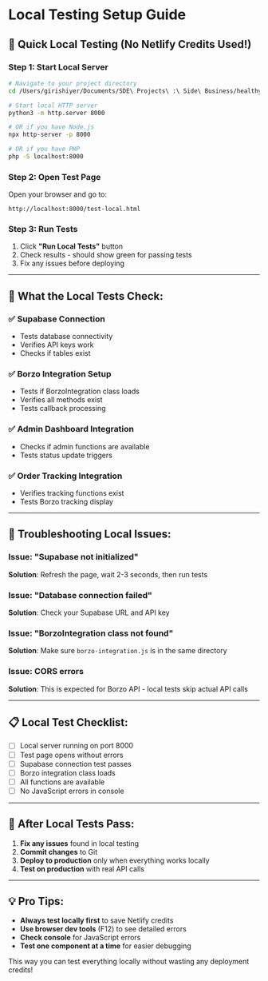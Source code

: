 # Local Testing Setup Guide

## 🚀 Quick Local Testing (No Netlify Credits Used!)

### **Step 1: Start Local Server**

```bash
# Navigate to your project directory
cd /Users/girishiyer/Documents/SDE\ Projects\ :\ Side\ Business/healthybowl-app

# Start local HTTP server
python3 -m http.server 8000

# OR if you have Node.js
npx http-server -p 8000

# OR if you have PHP
php -S localhost:8000
```

### **Step 2: Open Test Page**

Open your browser and go to:
```
http://localhost:8000/test-local.html
```

### **Step 3: Run Tests**

1. Click **"Run Local Tests"** button
2. Check results - should show green for passing tests
3. Fix any issues before deploying

---

## 🧪 What the Local Tests Check:

### **✅ Supabase Connection**
- Tests database connectivity
- Verifies API keys work
- Checks if tables exist

### **✅ Borzo Integration Setup**
- Tests if BorzoIntegration class loads
- Verifies all methods exist
- Tests callback processing

### **✅ Admin Dashboard Integration**
- Checks if admin functions are available
- Tests status update triggers

### **✅ Order Tracking Integration**
- Verifies tracking functions exist
- Tests Borzo tracking display

---

## 🔧 Troubleshooting Local Issues:

### **Issue: "Supabase not initialized"**
**Solution**: Refresh the page, wait 2-3 seconds, then run tests

### **Issue: "Database connection failed"**
**Solution**: Check your Supabase URL and API key

### **Issue: "BorzoIntegration class not found"**
**Solution**: Make sure `borzo-integration.js` is in the same directory

### **Issue: CORS errors**
**Solution**: This is expected for Borzo API - local tests skip actual API calls

---

## 📋 Local Test Checklist:

- [ ] Local server running on port 8000
- [ ] Test page opens without errors
- [ ] Supabase connection test passes
- [ ] Borzo integration class loads
- [ ] All functions are available
- [ ] No JavaScript errors in console

---

## 🚀 After Local Tests Pass:

1. **Fix any issues** found in local testing
2. **Commit changes** to Git
3. **Deploy to production** only when everything works locally
4. **Test on production** with real API calls

---

## 💡 Pro Tips:

- **Always test locally first** to save Netlify credits
- **Use browser dev tools** (F12) to see detailed errors
- **Check console** for JavaScript errors
- **Test one component at a time** for easier debugging

This way you can test everything locally without wasting any deployment credits!
